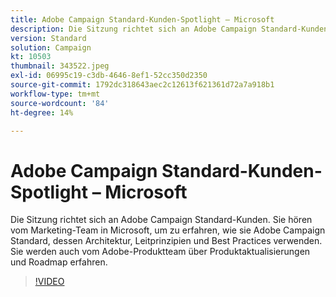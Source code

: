 ```yaml
---
title: Adobe Campaign Standard-Kunden-Spotlight – Microsoft
description: Die Sitzung richtet sich an Adobe Campaign Standard-Kunden. Sie hören vom Marketing-Team in Microsoft, um zu erfahren, wie sie Adobe Campaign Standard verwenden.
version: Standard
solution: Campaign
kt: 10503
thumbnail: 343522.jpeg
exl-id: 06995c19-c3db-4646-8ef1-52cc350d2350
source-git-commit: 1792dc318643aec2c12613f621361d72a7a918b1
workflow-type: tm+mt
source-wordcount: '84'
ht-degree: 14%

---
```


# Adobe Campaign Standard-Kunden-Spotlight – Microsoft

Die Sitzung richtet sich an Adobe Campaign Standard-Kunden. Sie hören vom Marketing-Team in Microsoft, um zu erfahren, wie sie Adobe Campaign Standard, dessen Architektur, Leitprinzipien und Best Practices verwenden. Sie werden auch vom Adobe-Produktteam über Produktaktualisierungen und Roadmap erfahren.

>[!VIDEO](https://video.tv.adobe.com/v/343522/?quality=12&learn=on)
